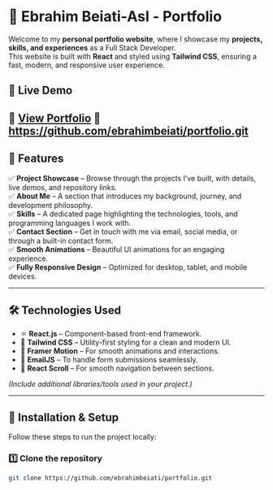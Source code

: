 # 🌟 Ebrahim Beiati-Asl - Portfolio

Welcome to my **personal portfolio website**, where I showcase my **projects, skills, and experiences** as a Full Stack Developer.  
This website is built with **React** and styled using **Tailwind CSS**, ensuring a fast, modern, and responsive user experience.

## 🚀 Live Demo
🔗 [View Portfolio](https://portfolio-ebrahim-beiatiasl.netlify.app/) 
🔗 https://github.com/ebrahimbeiati/portfolio.git
---

## 📌 Features

✅ **Project Showcase** – Browse through the projects I’ve built, with details, live demos, and repository links.  
✅ **About Me** – A section that introduces my background, journey, and development philosophy.  
✅ **Skills** – A dedicated page highlighting the technologies, tools, and programming languages I work with.  
✅ **Contact Section** – Get in touch with me via email, social media, or through a built-in contact form.  
✅ **Smooth Animations** – Beautiful UI animations for an engaging experience.  
✅ **Fully Responsive Design** – Optimized for desktop, tablet, and mobile devices.  

---

## 🛠️ Technologies Used

- ⚛️ **React.js** – Component-based front-end framework.  
- 🎨 **Tailwind CSS** – Utility-first styling for a clean and modern UI.  
- 📜 **Framer Motion** – For smooth animations and interactions.  
- 📡 **EmailJS** – To handle form submissions seamlessly.  
- 🔗 **React Scroll** – For smooth navigation between sections.  

*(Include additional libraries/tools used in your project.)*

---

## 📂 Installation & Setup

Follow these steps to run the project locally:

### 1️⃣ Clone the repository  
```bash
git clone https://github.com/ebrahimbeiati/portfolio.git
